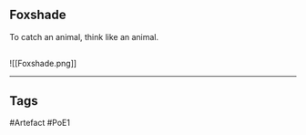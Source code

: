 ## Foxshade
To catch an animal, think like an animal.
##
![[Foxshade.png]]

---
## Tags
#Artefact
#PoE1